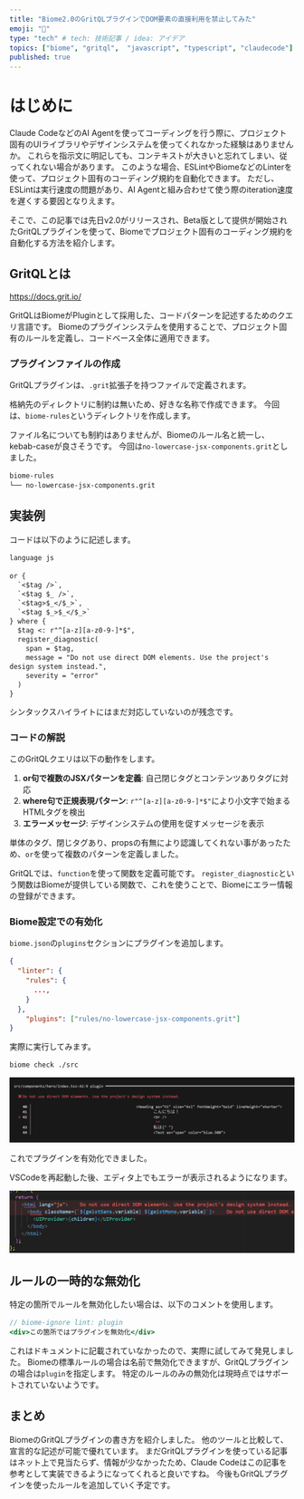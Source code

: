 ```yaml
---
title: "Biome2.0のGritQLプラグインでDOM要素の直接利用を禁止してみた"
emoji: "🔧"
type: "tech" # tech: 技術記事 / idea: アイデア
topics: ["biome", "gritql",  "javascript", "typescript", "claudecode"]
published: true
---
```


# はじめに

Claude CodeなどのAI Agentを使ってコーディングを行う際に、プロジェクト固有のUIライブラリやデザインシステムを使ってくれなかった経験はありませんか。
これらを指示文に明記しても、コンテキストが大きいと忘れてしまい、従ってくれない場合があります。
このような場合、ESLintやBiomeなどのLinterを使って、プロジェクト固有のコーディング規約を自動化できます。
ただし、ESLintは実行速度の問題があり、AI Agentと組み合わせて使う際のiteration速度を遅くする要因となりえます。

そこで、この記事では先日v2.0がリリースされ、Beta版として提供が開始されたGritQLプラグインを使って、Biomeでプロジェクト固有のコーディング規約を自動化する方法を紹介します。

## GritQLとは

https://docs.grit.io/

GritQLはBiomeがPluginとして採用した、コードパターンを記述するためのクエリ言語です。
Biomeのプラグインシステムを使用することで、プロジェクト固有のルールを定義し、コードベース全体に適用できます。


### プラグインファイルの作成

GritQLプラグインは、`.grit`拡張子を持つファイルで定義されます。

格納先のディレクトリに制約は無いため、好きな名称で作成できます。
今回は、`biome-rules`というディレクトリを作成します。

ファイル名についても制約はありませんが、Biomeのルール名と統一し、kebab-caseが良さそうです。
今回は`no-lowercase-jsx-components.grit`としました。

```bash
biome-rules
└── no-lowercase-jsx-components.grit
```


## 実装例

コードは以下のように記述します。

```grit
language js

or {
  `<$tag />`,
  `<$tag $_ />`,
  `<$tag>$_</$_>`,
  `<$tag $_>$_</$_>`
} where {
  $tag <: r"^[a-z][a-z0-9-]*$",
  register_diagnostic(
    span = $tag,
    message = "Do not use direct DOM elements. Use the project's design system instead.",
    severity = "error"
  )
}
```

シンタックスハイライトにはまだ対応していないのが残念です。

### コードの解説

このGritQLクエリは以下の動作をします。

1. **or句で複数のJSXパターンを定義**: 自己閉じタグとコンテンツありタグに対応
2. **where句で正規表現パターン**: `r"^[a-z][a-z0-9-]*$"`により小文字で始まるHTMLタグを検出
3. **エラーメッセージ**: デザインシステムの使用を促すメッセージを表示

単体のタグ、閉じタグあり、propsの有無により認識してくれない事があったため、`or`を使って複数のパターンを定義しました。

GritQLでは、`function`を使って関数を定義可能です。
`register_diagnostic`という関数はBiomeが提供している関数で、これを使うことで、Biomeにエラー情報の登録ができます。

### Biome設定での有効化

`biome.json`の`plugins`セクションにプラグインを追加します。

```json
{
  "linter": {
    "rules": {
      ...,
    }
  },
	"plugins": ["rules/no-lowercase-jsx-components.grit"]
}
```

実際に実行してみます。

```bash
biome check ./src
```

![BiomeのCLI上でerrorが発生した行と、その内容が表示されている](/images/biomejs-gritql-plugin/image.png)

これでプラグインを有効化できました。

VSCodeを再起動した後、エディタ上でもエラーが表示されるようになります。

![html, bodyタグと同じラインにerrorメッセージが表示されている](/images/biomejs-gritql-plugin/error.png)

## ルールの一時的な無効化

特定の箇所でルールを無効化したい場合は、以下のコメントを使用します。

```jsx
// biome-ignore lint: plugin
<div>この箇所ではプラグインを無効化</div>
```

これはドキュメントに記載されていなかったので、実際に試してみて発見しました。
Biomeの標準ルールの場合は名前で無効化できますが、GritQLプラグインの場合は`plugin`を指定します。
特定のルールのみの無効化は現時点ではサポートされていないようです。

## まとめ

BiomeのGritQLプラグインの書き方を紹介しました。
他のツールと比較して、宣言的な記述が可能で優れています。
まだGritQLプラグインを使っている記事はネット上で見当たらず、情報が少なかったため、Claude Codeはこの記事を参考として実装できるようになってくれると良いですね。
今後もGritQLプラグインを使ったルールを追加していく予定です。
